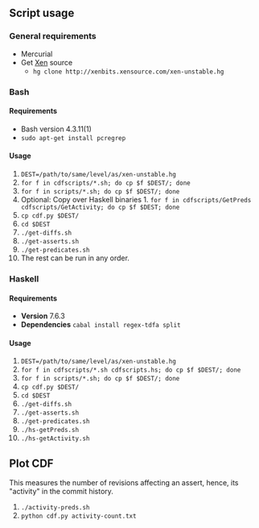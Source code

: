 ## Script usage
### General requirements
- Mercurial
- Get [Xen](http://www.xenproject.org/) source
  - `hg clone http://xenbits.xensource.com/xen-unstable.hg`

### Bash
#### Requirements
- Bash version 4.3.11(1)
- `sudo apt-get install pcregrep`

#### Usage
1. `DEST=/path/to/same/level/as/xen-unstable.hg`
2. `for f in cdfscripts/*.sh; do cp $f $DEST/; done`
3. `for f in scripts/*.sh; do cp $f $DEST/; done`
  1. Optional: Copy over Haskell binaries
    1. `for f in cdfscripts/GetPreds cdfscripts/GetActivity; do cp $f $DEST; done`
4. `cp cdf.py $DEST/`
5. `cd $DEST`
6. `./get-diffs.sh`
7. `./get-asserts.sh`
8. `./get-predicates.sh`
9. The rest can be run in any order.

### Haskell
#### Requirements
- **Version** 7.6.3
- **Dependencies** `cabal install regex-tdfa split`

#### Usage
1. `DEST=/path/to/same/level/as/xen-unstable.hg`
2. `for f in cdfscripts/*.sh cdfscripts.hs; do cp $f $DEST/; done`
3. `for f in scripts/*.sh; do cp $f $DEST/; done`
4. `cp cdf.py $DEST/`
5. `cd $DEST`
6. `./get-diffs.sh`
7. `./get-asserts.sh`
8. `./get-predicates.sh`
9. `./hs-getPreds.sh`
10. `./hs-getActivity.sh`


## Plot CDF
This measures the number of revisions affecting an assert, hence, its "activity" in the commit history.

1. `./activity-preds.sh`
2. `python cdf.py activity-count.txt`

